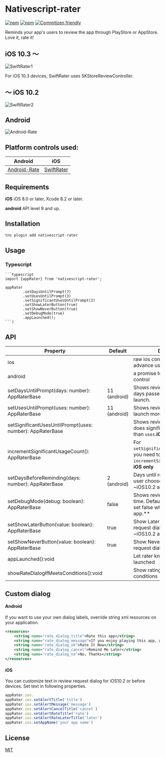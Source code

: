 # Nativescript-rater

[![npm](https://img.shields.io/npm/v/nativescript-rater.svg)](https://www.npmjs.com/package/nativescript-rater)
[![npm](https://img.shields.io/npm/dt/nativescript-rater.svg?label=npm%20downloads)](https://www.npmjs.com/package/nativescript-rater)
[![Commitizen friendly](https://img.shields.io/badge/commitizen-friendly-brightgreen.svg)](http://commitizen.github.io/cz-cli/)

Reminds your app's users to review the app through PlayStore or AppStore. Love it, rate it! 

## iOS 10.3 〜
![SwiftRater1](./Resource/ios1.gif)

For iOS 10.3 devices, SwiftRater uses SKStoreReviewController.

## 〜 iOS 10.2
![SwiftRater2](./Resource/ios2.gif)

## Android

![Android-Rate](./Resource/android.png)

## Platform controls used:
Android |   iOS
---------- | -------
[Android-Rate](https://github.com/hotchemi/Android-Rate) | [SwiftRater](https://github.com/takecian/SwiftRater)

## Requirements

**iOS** iOS 8.0 or later, Xcode 8.2 or later.

**android** API level 9 and up.


## Installation

```javascript
tns plugin add nativescript-rater
```

## Usage 

### Typescript

	```typescript
	import {appRater} from 'nativescript-rater';
	
    appRater
            .setDaysUntilPrompt(7)
            .setUsesUntilPrompt(3)
            .setSignificantUsesUntilPrompt(2)
            .setShowLaterButton(true)
            .setShowNeverButton(true)
            .setDebugMode(true)
            .appLaunched();
    ```)

## API
    
| Property | Default | Description |
| --- | --- | --- |
| ios |  | raw ios control, see below for advance usage |
| android |  | a promise to get raw android control |
| setDaysUntilPrompt(days: number): AppRaterBase | 11 (android) | Shows review request if `days` days passed since first app launch. |
| setUsesUntilPrompt(uses: number): AppRaterBase | 11 (android) | Shows review request if users launch more than `uses` times. |
| setSignificantUsesUntilPrompt(uses: number): AppRaterBase |  | Shows review request if user does significant actions more than `uses`.**iOS only** |
| incrementSignificantUsageCount(): AppRaterBase |  | For `setSignificantUsesUntilPrompt`, you need to add `incrementSignificantUsageCount`. **iOS only** |
| setDaysBeforeReminding(days: number): AppRaterBase | 2 (android) | Days until reminder popup if the user chooses rate later, valid for ~iOS10.2 and Android . |
| setDebugMode(debug: boolean): AppRaterBase | false | Shows review request every time. Default false, ** need to set false when you submit your app.** |
| setShowLaterButton(value: boolean): AppRaterBase | true | Show Later button in review request dialong, valid for ~iOS10.2 and Android. |
| setShowNeverButton(value: boolean): AppRaterBase | true | Show Never button in review request dialong. **Android only**  |
| appLaunched():void |  | Let rater know that your app is launched  |
| showRateDialogIfMeetsConditions():void |  | Show rating dialog if meets conditions |

## Custom dialog

#### Android
If you want to use your own dialog labels, override string xml resources on your application.

```xml
<resources>
    <string name="rate_dialog_title">Rate this app</string>
    <string name="rate_dialog_message">If you enjoy playing this app, would you mind taking a moment to rate it? It won\'t take more than a minute. Thanks for your support!</string>
    <string name="rate_dialog_ok">Rate It Now</string>
    <string name="rate_dialog_cancel">Remind Me Later</string>
    <string name="rate_dialog_no">No, Thanks</string>
</resources>
```

#### iOS
You can customize text in review request dialog for iOS10.2 or before devices. Set text in following properties.

```typescript
appRater.ios.
appRater.ios.setAlertTitle('title')
appRater.ios.setAlertMessage('message')
appRater.ios.setAlertCancelTitle('cancel')
appRater.ios.setAlertRateTitle('rate')
appRater.ios.setAlertRateLaterTitle('later')
appRater.ios.setAppName('your app name')
```

    
## License

[MIT](http://gogoout.mit-license.org/)
